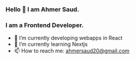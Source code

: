 ### Hello 👋 I am Ahmer Saud.

### I am a Frontend Developer.

- 🔭 I’m currently developing webapps in React
- 🌱 I’m currently learning Nextjs
- 📫 How to reach me: ahmersaud20@gmail.com


